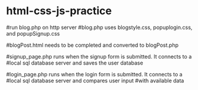 # html-css-js-practice

#run blog.php on http server
#blog.php uses blogstyle.css, popuplogin.css, and popupSignup.css

#blogPost.html needs to be completed and converted to blogPost.php

#signup_page.php runs when the signup form is submitted. It connects to a
#local sql database server and saves the user database

#login_page.php runs when the login form is submitted. It connects to a 
#local sql database server  and compares user input
#with available data

